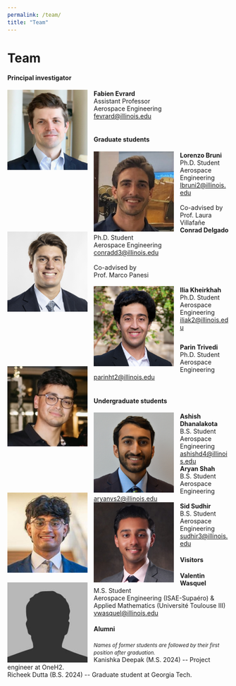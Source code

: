 ```yaml
---
permalink: /team/
title: "Team"
---
```


Team
============

#### Principal investigator

<div class="flex-container" style="margin-bottom: 0.8em">
  <div class="box">
    <img src="../assets/images/fabien.jpg" id="portrait" style="float: left; width: 13em; margin-right: 1em; object-fit: contain;"/>
    <a href="https://aerospace.illinois.edu/directory/profile/fevrard" style="text-decoration:none"><b>Fabien Evrard</b></a>
     <!-- <b><a style="color:#C84113" href="../cv/fevrard.pdf">[CV]</a></b> -->
     <br>
    Assistant Professor  <br>
    Aerospace Engineering  <br>
    <a href="mailto:fevrard@illinois.edu">fevrard@illinois.edu</a> <br><br>
    <a href="../cv/fevrard.pdf"><i class="ai ai-cv-square ai-2x"></i></a>
    <a href="https://scholar.google.com/citations?user=94-2c98AAAAJ&hl=en"><i class="ai ai-google-scholar-square ai-2x"></i></a>
    <a href="https://www.researchgate.net/profile/Fabien-Evrard"><i class="ai ai-researchgate-square ai-2x"></i></a>
    <a href="https://github.com/fabienevrard"><i class="fab fa-github-square fa-2x"></i></a>
    <a href="https://arxiv.org/search/?searchtype=author&query=Evrard%2C+F"><i class="ai ai-arxiv-square ai-2x"></i></a>
  </div>
  <div class="box">
  </div>
  <div class="box">
  </div>
</div>


#### Graduate students

<div class="flex-container" style="margin-bottom: 0.8em">
  <div class="box">
    <img src="../assets/images/lorenzo.jpg" id="portrait" style="float: left; width: 13em; margin-right: 1em; object-fit: contain;"/>
    <a href="." style="text-decoration:none"><b>Lorenzo Bruni</b></a><br>
    Ph.D. Student  <br>
    Aerospace Engineering  <br>
    <a href="mailto:lbruni2@illinois.edu">lbruni2@illinois.edu</a> <br> <br>
    Co-advised by <br> <a href="https://aerospace.illinois.edu/directory/profile/lvillafa" style="text-decoration:none">Prof. Laura Villafañe</a>
  </div>
  <div class="box">
    <img src="../assets/images/conrad.jpg" id="portrait" style="float: left; width: 13em; margin-right: 1em; object-fit: contain;"/>
    <a href="." style="text-decoration:none"><b>Conrad Delgado</b></a><br>
    Ph.D. Student <br>
    Aerospace Engineering  <br>
    <a href="mailto:conradd3@illinois.edu">conradd3@illinois.edu</a> <br> <br>
    Co-advised by <br><a href="https://aerospace.illinois.edu/directory/profile/mpanesi" style="text-decoration:none">Prof. Marco Panesi</a> <br> <br>
  </div>
  <div class="box">
    <img src="../assets/images/ilia.jpg" id="portrait" style="float: left; width: 13em; margin-right: 1em; object-fit: contain;"/>
    <a href="." style="text-decoration:none"><b>Ilia Kheirkhah</b></a><br>
    Ph.D. Student  <br>
    Aerospace Engineering  <br>
    <a href="mailto:iliak2@illinois.edu">iliak2@illinois.edu</a><br> <br>
  </div>
</div>
<div class="flex-container" style="margin-bottom: 0.8em">
  <div class="box">
    <img src="../assets/images/parin.jpg" id="portrait" style="float: left; width: 13em; margin-right: 1em; object-fit: contain;"/>
    <a href="." style="text-decoration:none"><b>Parin Trivedi</b></a><br>
    Ph.D. Student  <br>
    Aerospace Engineering  <br>
    <a href="mailto:parinht2@illinois.edu">parinht2@illinois.edu</a><br> <br>
  </div>
</div>


#### Undergraduate students

<style>
#portrait {
    filter: none; /* grayscale(100%); */
    -webkit-filter: grayscale(0); /*grayscale(100%);*/
}

#portrait:hover {
    filter: none;
    -webkit-filter: grayscale(0);
}
</style>

<div class="flex-container" style="margin-bottom: 0.8em">
   <div class="box">
    <img src="../assets/images/ashish.jpg" id="portrait" style="float: left; width: 13em; margin-right: 1em; object-fit: contain;"/>
    <a href="." style="text-decoration:none"><b>Ashish Dhanalakota</b></a><br>
    B.S. Student  <br>
    Aerospace Engineering  <br>
    <a href="mailto:ashishd4@illinois.edu">ashishd4@illinois.edu</a>
  </div>
   <div class="box">
    <img src="../assets/images/aryan.jpeg" id="portrait" style="float: left; width: 13em; margin-right: 1em; object-fit: contain;"/>
    <a href="." style="text-decoration:none"><b>Aryan Shah</b></a><br>
    B.S. Student  <br>
    Aerospace Engineering  <br>
    <a href="mailto:student1@illinois.edu">aryanvs2@illinois.edu</a>
  </div>
  <div class="box">
    <img src="../assets/images/sid.jpg" id="portrait" style="float: left; width: 13em; margin-right: 1em; object-fit: contain;"/>
    <a href="." style="text-decoration:none"><b>Sid Sudhir</b></a><br>
    B.S. Student  <br>
    Aerospace Engineering  <br>
    <a href="mailto:sudhir3@illinois.edu">sudhir3@illinois.edu</a>
  </div>
</div>

#### Visitors

<div class="flex-container" style="margin-bottom: 0.8em">
   <div class="box">
    <img src="../assets/images/bio-photo.jpg" id="portrait" style="float: left; width: 13em; margin-right: 1em; object-fit: contain;"/>
    <a href="." style="text-decoration:none"><b>Valentin Wasquel</b></a><br>
    M.S. Student  <br>
    Aerospace Engineering (ISAE-Supaéro) &<br>Applied Mathematics (Université Toulouse III)<br>
    <a href="mailto:vwasquel@illinois.edu">vwasquel@illinois.edu</a>
  </div>
   <!-- <div class="box">
    <img src="../assets/images/bio-photo.jpg" id="portrait" style="float: left; width: 13em; margin-right: 1em; object-fit: contain;"/>
    <a href="." style="text-decoration:none"><b>Aryan Shah</b></a><br>
    B.S. Student  <br>
    Aerospace Engineering  <br>
    <a href="mailto:student1@illinois.edu">aryanvs2@illinois.edu</a>
  </div>
  <div class="box">
    <img src="../assets/images/sid.jpg" id="portrait" style="float: left; width: 13em; margin-right: 1em; object-fit: contain;"/>
    <a href="." style="text-decoration:none"><b>Sid Sudhir</b></a><br>
    B.S. Student  <br>
    Aerospace Engineering  <br>
    <a href="mailto:sudhir3@illinois.edu">sudhir3@illinois.edu</a>
  </div> -->
</div>

#### Alumni
<small>_Names of former students are followed by their first position after graduation._<br></small>
Kanishka Deepak (M.S. 2024) -- Project engineer at OneH2.<br>
Richeek Dutta (B.S. 2024) -- Graduate student at Georgia Tech.

  <!-- <div class="box">
    <img src="../assets/images/kanishka.jpg" id="portrait" style="float: left; width: 13em; margin-right: 1em; object-fit: contain;"/>
    <a href="."><b>Kanishka Deepak</b></a><br>
    M.S. Student  <br>
    Aerospace Engineering  <br>
    <a href="mailto:kdeepak2@illinois.edu">kdeepak2@illinois.edu</a>
  </div> -->
   <!-- <div class="box">
    <img src="../assets/images/bio-photo.jpg" id="portrait" style="float: left; width: 13em; margin-right: 1em; object-fit: contain;"/>
    <a href="."><b>Richeek Dutta</b></a><br>
    B.S. Student  <br>
    Aerospace Engineering  <br>
    <a href="mailto:student1@illinois.edu">richeek2@illinois.edu</a>
  </div> -->
